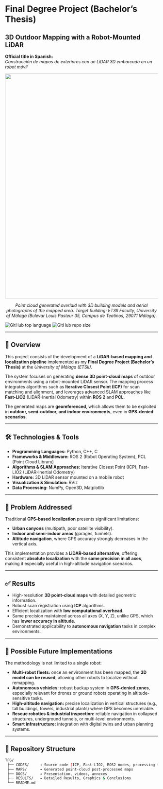 # Final Degree Project (Bachelor’s Thesis)  
## 3D Outdoor Mapping with a Robot-Mounted LiDAR  

**Official title in Spanish:**  
*Construcción de mapas de exteriores con un LiDAR 3D embarcado en un robot móvil*  

<p align="center">
  <img width="1842" height="740" alt="image" src="https://github.com/user-attachments/assets/a252fdda-e340-44af-afd0-f5c19f55e877" width="750">
</p>

<p align="center">
  <em>Point cloud generated overlaid with 3D building models and aerial photographs of the mapped area.  
  Target building: ETSII Faculty, University of Málaga (Bulevar Louis Pasteur 35, Campus de Teatinos, 29071 Málaga).</em>
</p>

![GitHub top language](https://img.shields.io/github/languages/top/Francisco-AnayaPalacios/TFG) 
![GitHub repo size](https://img.shields.io/github/repo-size/Francisco-AnayaPalacios/TFG)

---

## 📖 Overview
This project consists of the development of a **LiDAR-based mapping and localization pipeline** implemented as my **Final Degree Project (Bachelor’s Thesis)** at the *University of Málaga (ETSII)*.  

The system focuses on generating **dense 3D point-cloud maps** of outdoor environments using a robot-mounted LiDAR sensor. The mapping process integrates algorithms such as **Iterative Closest Point (ICP)** for scan matching and alignment, and leverages advanced SLAM approaches like **Fast-LIO2** (LiDAR-Inertial Odometry) within **ROS 2** and **PCL**.  

The generated maps are **georeferenced**, which allows them to be exploited in **outdoor, semi-outdoor, and indoor environments**, even in **GPS-denied scenarios**.  

---

## 🛠️ Technologies & Tools
- **Programming Languages:** Python, C++, C  
- **Frameworks & Middleware:** ROS 2 (Robot Operating System), PCL (Point Cloud Library)  
- **Algorithms & SLAM Approaches:** Iterative Closest Point (ICP), Fast-LIO2 (LiDAR-Inertial Odometry)  
- **Hardware:** 3D LiDAR sensor mounted on a mobile robot  
- **Visualization & Simulation:** RViz  
- **Data Processing:** NumPy, Open3D, Matplotlib  

---

## 🛑 Problem Addressed
Traditional **GPS-based localization** presents significant limitations:  
- **Urban canyons** (multipath, poor satellite visibility).  
- **Indoor and semi-indoor areas** (garages, tunnels).  
- **Altitude navigation**, where GPS accuracy strongly decreases in the vertical axis.  

This implementation provides a **LiDAR-based alternative**, offering consistent **absolute localization** with the **same precision in all axes**, making it especially useful in high-altitude navigation scenarios.  

---

## ✅ Results
- High-resolution **3D point-cloud maps** with detailed geometric information.  
- Robust scan registration using **ICP** algorithms.  
- Efficient localization with **low computational overhead**.  
- Same precision maintained across all axes (X, Y, Z), unlike GPS, which has **lower accuracy in altitude**.  
- Demonstrated applicability to **autonomous navigation** tasks in complex environments.  

---

## 🔮 Possible Future Implementations
The methodology is not limited to a single robot:  
- **Multi-robot fleets:** once an environment has been mapped, the **3D model can be reused**, allowing other robots to localize without remapping.  
- **Autonomous vehicles:** robust backup system in **GPS-denied zones**, especially relevant for drones or ground robots operating in altitude-sensitive tasks.  
- **High-altitude navigation:** precise localization in vertical structures (e.g., tall buildings, towers, industrial plants) where GPS becomes unreliable.  
- **Rescue robotics & industrial inspection:** reliable navigation in collapsed structures, underground tunnels, or multi-level environments.  
- **Smart infrastructure:** integration with digital twins and urban planning systems.  

---

## 📂 Repository Structure
```bash
TFG/
 ├── CODES/     → Source code (ICP, Fast-LIO2, ROS2 nodes, processing tools)  
 ├── MAPS/      → Generated point-cloud post-processed maps  
 ├── DOCS/      → Presentation, videos, annexes
 ├── RESULTS/   → Detailed Results, Graphics & Conclusions
 └── README.md

